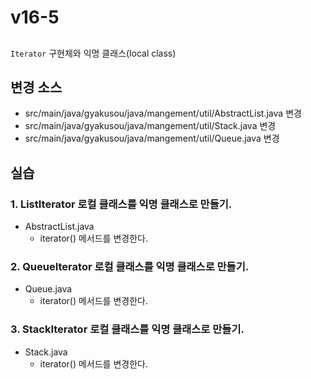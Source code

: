 # v16-5

##
`Iterator` 구현체와 익명 클래스(local class)

## 변경 소스

- src/main/java/gyakusou/java/mangement/util/AbstractList.java 변경 
- src/main/java/gyakusou/java/mangement/util/Stack.java 변경 
- src/main/java/gyakusou/java/mangement/util/Queue.java 변경 

  
## 실습

### 1. ListIterator 로컬 클래스를 익명 클래스로 만들기.

- AbstractList.java
  - iterator() 메서드를 변경한다.

### 2. QueueIterator 로컬 클래스를 익명 클래스로 만들기.

- Queue.java
  - iterator() 메서드를 변경한다.

### 3. StackIterator 로컬 클래스를 익명 클래스로 만들기.

- Stack.java
  - iterator() 메서드를 변경한다.
